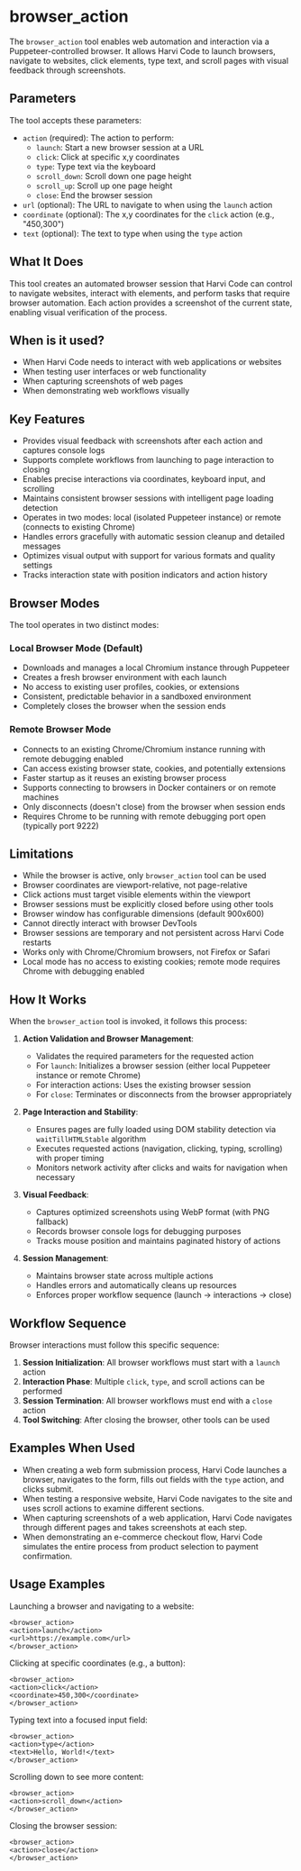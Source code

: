 # browser_action

The `browser_action` tool enables web automation and interaction via a Puppeteer-controlled browser. It allows Harvi Code to launch browsers, navigate to websites, click elements, type text, and scroll pages with visual feedback through screenshots.

## Parameters

The tool accepts these parameters:

- `action` (required): The action to perform:
    - `launch`: Start a new browser session at a URL
    - `click`: Click at specific x,y coordinates
    - `type`: Type text via the keyboard
    - `scroll_down`: Scroll down one page height
    - `scroll_up`: Scroll up one page height
    - `close`: End the browser session
- `url` (optional): The URL to navigate to when using the `launch` action
- `coordinate` (optional): The x,y coordinates for the `click` action (e.g., "450,300")
- `text` (optional): The text to type when using the `type` action

## What It Does

This tool creates an automated browser session that Harvi Code can control to navigate websites, interact with elements, and perform tasks that require browser automation. Each action provides a screenshot of the current state, enabling visual verification of the process.

## When is it used?

- When Harvi Code needs to interact with web applications or websites
- When testing user interfaces or web functionality
- When capturing screenshots of web pages
- When demonstrating web workflows visually

## Key Features

- Provides visual feedback with screenshots after each action and captures console logs
- Supports complete workflows from launching to page interaction to closing
- Enables precise interactions via coordinates, keyboard input, and scrolling
- Maintains consistent browser sessions with intelligent page loading detection
- Operates in two modes: local (isolated Puppeteer instance) or remote (connects to existing Chrome)
- Handles errors gracefully with automatic session cleanup and detailed messages
- Optimizes visual output with support for various formats and quality settings
- Tracks interaction state with position indicators and action history

## Browser Modes

The tool operates in two distinct modes:

### Local Browser Mode (Default)

- Downloads and manages a local Chromium instance through Puppeteer
- Creates a fresh browser environment with each launch
- No access to existing user profiles, cookies, or extensions
- Consistent, predictable behavior in a sandboxed environment
- Completely closes the browser when the session ends

### Remote Browser Mode

- Connects to an existing Chrome/Chromium instance running with remote debugging enabled
- Can access existing browser state, cookies, and potentially extensions
- Faster startup as it reuses an existing browser process
- Supports connecting to browsers in Docker containers or on remote machines
- Only disconnects (doesn't close) from the browser when session ends
- Requires Chrome to be running with remote debugging port open (typically port 9222)

## Limitations

- While the browser is active, only `browser_action` tool can be used
- Browser coordinates are viewport-relative, not page-relative
- Click actions must target visible elements within the viewport
- Browser sessions must be explicitly closed before using other tools
- Browser window has configurable dimensions (default 900x600)
- Cannot directly interact with browser DevTools
- Browser sessions are temporary and not persistent across Harvi Code restarts
- Works only with Chrome/Chromium browsers, not Firefox or Safari
- Local mode has no access to existing cookies; remote mode requires Chrome with debugging enabled

## How It Works

When the `browser_action` tool is invoked, it follows this process:

1. **Action Validation and Browser Management**:

    - Validates the required parameters for the requested action
    - For `launch`: Initializes a browser session (either local Puppeteer instance or remote Chrome)
    - For interaction actions: Uses the existing browser session
    - For `close`: Terminates or disconnects from the browser appropriately

2. **Page Interaction and Stability**:

    - Ensures pages are fully loaded using DOM stability detection via `waitTillHTMLStable` algorithm
    - Executes requested actions (navigation, clicking, typing, scrolling) with proper timing
    - Monitors network activity after clicks and waits for navigation when necessary

3. **Visual Feedback**:

    - Captures optimized screenshots using WebP format (with PNG fallback)
    - Records browser console logs for debugging purposes
    - Tracks mouse position and maintains paginated history of actions

4. **Session Management**:
    - Maintains browser state across multiple actions
    - Handles errors and automatically cleans up resources
    - Enforces proper workflow sequence (launch → interactions → close)

## Workflow Sequence

Browser interactions must follow this specific sequence:

1. **Session Initialization**: All browser workflows must start with a `launch` action
2. **Interaction Phase**: Multiple `click`, `type`, and scroll actions can be performed
3. **Session Termination**: All browser workflows must end with a `close` action
4. **Tool Switching**: After closing the browser, other tools can be used

## Examples When Used

- When creating a web form submission process, Harvi Code launches a browser, navigates to the form, fills out fields with the `type` action, and clicks submit.
- When testing a responsive website, Harvi Code navigates to the site and uses scroll actions to examine different sections.
- When capturing screenshots of a web application, Harvi Code navigates through different pages and takes screenshots at each step.
- When demonstrating an e-commerce checkout flow, Harvi Code simulates the entire process from product selection to payment confirmation.

## Usage Examples

Launching a browser and navigating to a website:

```
<browser_action>
<action>launch</action>
<url>https://example.com</url>
</browser_action>
```

Clicking at specific coordinates (e.g., a button):

```
<browser_action>
<action>click</action>
<coordinate>450,300</coordinate>
</browser_action>
```

Typing text into a focused input field:

```
<browser_action>
<action>type</action>
<text>Hello, World!</text>
</browser_action>
```

Scrolling down to see more content:

```
<browser_action>
<action>scroll_down</action>
</browser_action>
```

Closing the browser session:

```
<browser_action>
<action>close</action>
</browser_action>
```

